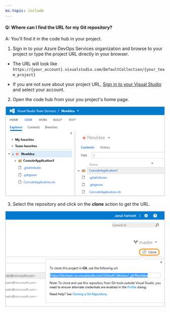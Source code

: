 ```yaml
---
ms.topic: include
---
```


#### Q: Where can I find the URL for my Git repository?

A: You'll find it in the code hub in your project.

1. Sign in to your Azure DevOps Services organization and browse to your project or type the project URL directly in your browser. 

* The URL will look like ```https://{your_account}.visualstudio.com/DefaultCollection/{your_team_project}```

* If you are not sure about your project URL, [Sign in to your Visual Studio](http://go.microsoft.com/fwlink/?LinkID=309329) and select your account.

2. Open the code hub from your you project's home page.   

 ![Project home page, code explorer](_img/code-explorer.png)   

3. Select the repository and click on the **clone** action to get the URL.   

 ![Project home page, code explorer, clone selected to show the URL](_img/clone-url.png)

